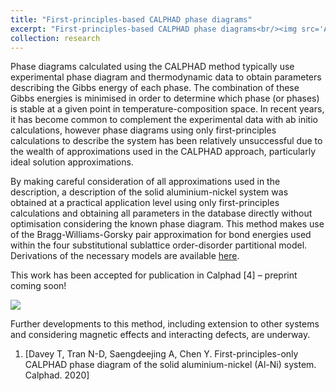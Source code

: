 ```yaml
---
title: "First-principles-based CALPHAD phase diagrams"
excerpt: "First-principles-based CALPHAD phase diagrams<br/><img src='AlNi_Davey2020.png'>"
collection: research
---
```


Phase diagrams calculated using the CALPHAD method typically use experimental phase diagram and thermodynamic data to obtain parameters describing the Gibbs energy of each phase. The combination of these Gibbs energies is minimised in order to determine which phase (or phases) is stable at a given point in temperature-composition space. In recent years, it has become common to complement the experimental data with ab initio calculations, however phase diagrams using only first-principles calculations to describe the system has been relatively unsuccessful due to the wealth of approximations used in the CALPHAD approach, particularly ideal solution approximations. 

By making careful consideration of all approximations used in the description, a description of the solid aluminium-nickel system was obtained at a practical application level using only first-principles calculations and obtaining all parameters in the database directly without optimisation considering the known phase diagram. This method makes use of the Bragg-Williams-Gorsky pair approximation for bond energies used within the four substitutional sublattice order-disorder partitional model. Derivations of the necessary models are available [here](http://tessadavey.com/research/order-disorder "Order-disorder models").

This work has been accepted for publication in Calphad [4] – preprint coming soon! 

<img src='AlNi_Davey2020.png'>

Further developments to this method, including extension to other systems and considering magnetic effects and interacting defects, are underway. 


1. [Davey T, Tran N-D, Saengdeejing A, Chen Y. First-principles-only CALPHAD phase diagram of the solid aluminium-nickel (Al-Ni) system. Calphad. 2020]